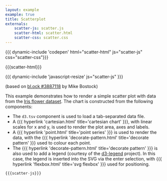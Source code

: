 ```yaml
---
layout: example
example: true
title: Scatterplot
externals:
    scatter-js: scatter.js
    scatter-html: scatter.html
    scatter-css: scatter.css
---
```


{{{ dynamic-include 'codepen' html="scatter-html" js="scatter-js" css="scatter-css"}}}

<style>
{{{scatter-css}}}
</style>

{{{scatter-html}}}

{{{ dynamic-include 'javascript-resize' js="scatter-js" }}}


(based on [bl.ock #3887118](http://bl.ocks.org/mbostock/3887118#index.html) by Mike Bostock)

This example demonstrates how to render a simple scatter plot with data from the [Iris flower dataset](https://en.wikipedia.org/wiki/Iris_flower_data_set). The chart is constructed from the following components:

 + The `d3.tsv` component is used to load a tab-separated data file.
 + A {{{ hyperlink 'cartesian.html' title='cartesian chart' }}}, with linear scales for x and y, is used to render the plot area, axes and labels.
 + A {{{ hyperlink 'point.html' title='point series' }}} is used to render the data, with the {{{ hyperlink 'decorate-pattern.html' title='decorate pattern' }}} used to colour each point.
 + The {{{ hyperlink 'decorate-pattern.html' title='decorate pattern' }}} is also used to add a legend (courtesy of the [d3-legend](http://d3-legend.susielu.com) project). In this case, the legend is inserted into the SVG via the enter selection, with {{{ hyperlink 'flexbox.html' title='svg flexbox' }}} used for positioning.


```js
{{{scatter-js}}}
```
